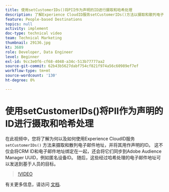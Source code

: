 ```yaml
---
title: 使用setCustomerIDs()将PII作为声明的ID进行摄取和哈希处理
description: 了解Experience CloudID服务setCustomerIDs()方法以摄取和散列电子邮件地址。 了解如何将其用作声明的ID。
feature: People-based Destinations
topics: null
activity: implement
doc-type: technical video
team: Technical Marketing
thumbnail: 29136.jpg
kt: 3689
role: Developer, Data Engineer
level: Beginner
exl-id: 9cc3e0f6-cf68-4048-a34c-513b77777aa2
source-git-commit: 62b43b5627dabf754cf821f974a56c60989ef7ef
workflow-type: tm+mt
source-wordcount: '130'
ht-degree: 0%

---
```


# 使用setCustomerIDs()将PII作为声明的ID进行摄取和哈希处理

在此视频中，您将了解为何以及如何使用Experience CloudID服务 `setCustomerIDs()` 方法来摄取和散列电子邮件地址，并将其用作声明的ID。 这不仅会将CRM ID和电子邮件地址绑定在一起，还会将它们同步到Adobe Audience Manager UUID，例如匿名设备ID。 随后，这些经过哈希处理的电子邮件地址可以发送到基于人员的目标。

>[!VIDEO](https://video.tv.adobe.com/v/29136/?quality=12)

有关更多信息，请访问 [文档](https://experienceleague.adobe.com/docs/id-service/using/reference/hashing-support.html).
